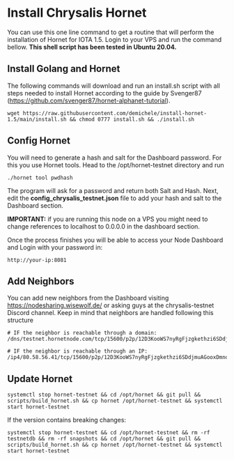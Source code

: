 # Install Chrysalis Hornet 

You can use this one line command to get a routine that will perform the installation of Hornet for IOTA 1.5. 
Login to your VPS and run the command bellow. **This shell script has been tested in Ubuntu 20.04.** 


## Install Golang and Hornet

The following commands will download and run an install.sh script with all steps needed to install Hornet according to the guide by Svenger87 (https://github.com/svenger87/hornet-alphanet-tutorial). 

```
wget https://raw.githubusercontent.com/demichele/install-hornet-1.5/main/install.sh && chmod 0777 install.sh && ./install.sh
```

## Config Hornet

You will need to generate a hash and salt for the Dashboard password. For this you use Hornet tools. Head to the /opt/hornet-testnet directory and run

```
./hornet tool pwdhash
```

The program will ask for a password and return both Salt and Hash. Next, edit the **config_chrysalis_testnet.json** file to add your hash and salt to the Dashboard section.

**IMPORTANT:** if you are running this node on a VPS you might need to change references to localhost to 0.0.0.0 in the dashboard section.


Once the process finishes you will be able to access your Node Dashboard and Login with your password in:

```
http://your-ip:8081
```

## Add Neighbors

You can add new neighbors from the Dashboard visiting https://nodesharing.wisewolf.de/ or asking guys at the chrysalis-testnet Discord channel.
Keep in mind that neighbors are handled following this structure

```
# IF the neighbor is reachable through a domain:
/dns/testnet.hornetnode.com/tcp/15600/p2p/12D3KooWS7nyRgFjzgkethzi6SDdjmuAGooxDmnoLzyex7Lu4hKo

# IF the neighbor is reachable through an IP:
/ip4/80.58.56.41/tcp/15600/p2p/12D3KooWS7nyRgFjzgkethzi6SDdjmuAGooxDmnoLzyex7Lu4hKo
```

## Update Hornet

```
systemctl stop hornet-testnet && cd /opt/hornet && git pull && scripts/build_hornet.sh && cp hornet /opt/hornet-testnet && systemctl start hornet-testnet

```
If the version contains breaking changes:

```
systemctl stop hornet-testnet && cd /opt/hornet-testnet && rm -rf testnetdb && rm -rf snapshots && cd /opt/hornet && git pull && scripts/build_hornet.sh && cp hornet /opt/hornet-testnet && systemctl start hornet-testnet

```


